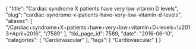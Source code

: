 {
    "title": "Cardiac syndrome X patients have very low vitamin D levels",
    "slug": "cardiac-syndrome-x-patients-have-very-low-vitamin-d-levels",
    "aliases": [
        "/Cardiac+syndrome+X+patients+have+very+low+vitamin+D+levels+\u2013+April+2016",
        "/7589"
    ],
    "tiki_page_id": 7589,
    "date": "2016-06-10",
    "categories": [
        "Cardiovascular"
    ],
    "tags": [
        "Cardiovascular"
    ]
}